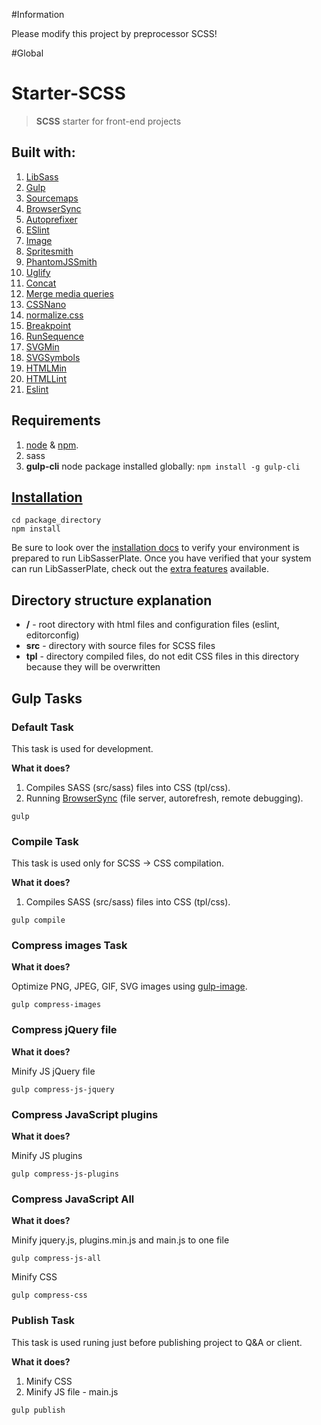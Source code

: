 
#Information

Please modify this project by preprocessor SCSS!

#Global

# Starter-SCSS

> **SCSS** starter for front-end projects

## Built with:

1. [LibSass](http://libsass.org)
2. [Gulp](http://gulpjs.com/)
3. [Sourcemaps](https://github.com/floridoo/gulp-sourcemaps)
4. [BrowserSync](http://www.browsersync.io/)
5. [Autoprefixer](https://github.com/sindresorhus/gulp-autoprefixer)
6. [ESlint](https://github.com/adametry/gulp-eslint)
7. [Image](https://github.com/1000ch/gulp-image)
8. [Spritesmith](https://github.com/twolfson/gulp.spritesmith)
9. [PhantomJSSmith](https://github.com/twolfson/phantomjssmith)
10. [Uglify](https://github.com/terinjokes/gulp-uglify)
11. [Concat](https://github.com/contra/gulp-concat)
12. [Merge media queries](https://github.com/roaiven/gulp-merge-media-queries)
13. [CSSNano](https://www.npmjs.com/package/cssnano)
14. [normalize.css](https://necolas.github.io/normalize.css/)
15. [Breakpoint](http://breakpoint-sass.com/)
16. [RunSequence](https://www.npmjs.com/package/run-sequence)
17. [SVGMin](https://www.npmjs.com/package/gulp-svgmin)
18. [SVGSymbols](https://www.npmjs.com/package/gulp-svg-symbols)
19. [HTMLMin](https://www.npmjs.com/package/gulp-htmlmin)
20. [HTMLLint](https://www.npmjs.com/package/gulp-htmllint)
21. [Eslint](https://www.npmjs.com/package/gulp-eslint)

## Requirements
1. [node](https://nodejs.org/en/) & [npm](https://docs.npmjs.com/cli/install).
2. sass
3. **gulp-cli** node package installed globally:
`npm install -g gulp-cli`

## [Installation](docs/install.md)

```shell
cd package_directory
npm install
```

Be sure to look over the [installation docs](docs/install.md) to verify your environment is prepared to run LibSasserPlate.
Once you have verified that your system can run LibSasserPlate, check out the [extra features](docs/extras.md) available.

## Directory structure explanation

* **/** - root directory with html files and configuration files (eslint, editorconfig)
* **src** - directory with source files for SCSS files
* **tpl** - directory compiled files, do not edit CSS files in this directory because they will be overwritten

## Gulp Tasks

### Default Task

This task is used for development.

**What it does?**

1. Compiles SASS (src/sass) files into CSS (tpl/css).
2. Running [BrowserSync](http://www.browsersync.io/) (file server, autorefresh, remote debugging).

```shell
gulp
```

### Compile Task

This task is used only for SCSS -> CSS compilation.

**What it does?**

1. Compiles SASS (src/sass) files into CSS (tpl/css).

```shell
gulp compile
```

### Compress images Task

**What it does?**

Optimize PNG, JPEG, GIF, SVG images using [gulp-image](https://github.com/1000ch/gulp-image).

```shell
gulp compress-images
```

### Compress jQuery file

**What it does?**

Minify JS jQuery file

```shell
gulp compress-js-jquery
```

### Compress JavaScript plugins

**What it does?**

Minify JS plugins

```shell
gulp compress-js-plugins
```

### Compress JavaScript All

**What it does?**

Minify jquery.js, plugins.min.js and main.js to one file

```shell
gulp compress-js-all
```

Minify CSS

```shell
gulp compress-css
```

### Publish Task

This task is used runing just before publishing project to Q&A or client.

**What it does?**

1. Minify CSS
2. Minify JS file - main.js

```shell
gulp publish
```
